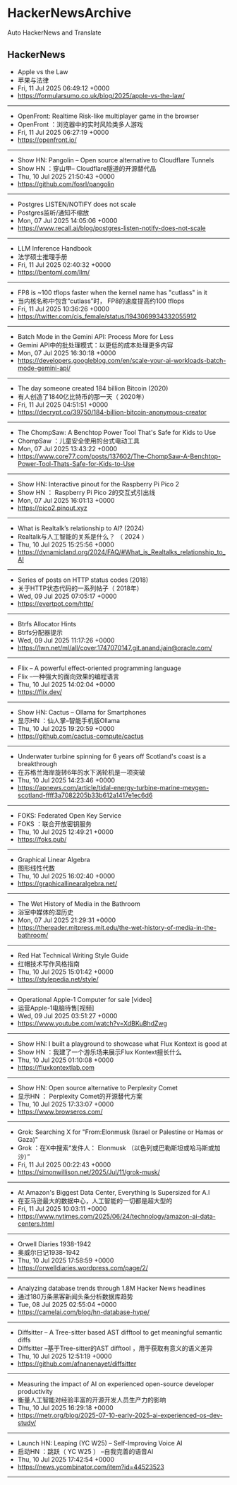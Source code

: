 # HackerNewsArchive
Auto HackerNews and Translate

## HackerNews
* Apple vs the Law
* 苹果与法律
* Fri, 11 Jul 2025 06:49:12 +0000
* https://formularsumo.co.uk/blog/2025/apple-vs-the-law/
----
* OpenFront: Realtime Risk-like multiplayer game in the browser
* OpenFront ：浏览器中的实时风险类多人游戏
* Fri, 11 Jul 2025 06:27:19 +0000
* https://openfront.io/
----
* Show HN: Pangolin – Open source alternative to Cloudflare Tunnels
* Show HN ：穿山甲– Cloudflare隧道的开源替代品
* Thu, 10 Jul 2025 21:50:43 +0000
* https://github.com/fosrl/pangolin
----
* Postgres LISTEN/NOTIFY does not scale
* Postgres监听/通知不缩放
* Mon, 07 Jul 2025 14:05:06 +0000
* https://www.recall.ai/blog/postgres-listen-notify-does-not-scale
----
* LLM Inference Handbook
* 法学硕士推理手册
* Fri, 11 Jul 2025 02:40:32 +0000
* https://bentoml.com/llm/
----
* FP8 is ~100 tflops faster when the kernel name has "cutlass" in it
* 当内核名称中包含“cutlass”时， FP8的速度提高约100 tflops
* Fri, 11 Jul 2025 10:36:26 +0000
* https://twitter.com/cis_female/status/1943069934332055912
----
* Batch Mode in the Gemini API: Process More for Less
* Gemini API中的批处理模式：以更低的成本处理更多内容
* Mon, 07 Jul 2025 16:30:18 +0000
* https://developers.googleblog.com/en/scale-your-ai-workloads-batch-mode-gemini-api/
----
* The day someone created 184 billion Bitcoin (2020)
* 有人创造了1840亿比特币的那一天（ 2020年）
* Fri, 11 Jul 2025 04:51:51 +0000
* https://decrypt.co/39750/184-billion-bitcoin-anonymous-creator
----
* The ChompSaw: A Benchtop Power Tool That's Safe for Kids to Use
* ChompSaw ：儿童安全使用的台式电动工具
* Mon, 07 Jul 2025 13:43:22 +0000
* https://www.core77.com/posts/137602/The-ChompSaw-A-Benchtop-Power-Tool-Thats-Safe-for-Kids-to-Use
----
* Show HN: Interactive pinout for the Raspberry Pi Pico 2
* Show HN ： Raspberry Pi Pico 2的交互式引出线
* Mon, 07 Jul 2025 16:01:13 +0000
* https://pico2.pinout.xyz
----
* What is Realtalk’s relationship to AI? (2024)
* Realtalk与人工智能的关系是什么？ （ 2024 ）
* Thu, 10 Jul 2025 15:25:56 +0000
* https://dynamicland.org/2024/FAQ/#What_is_Realtalks_relationship_to_AI
----
* Series of posts on HTTP status codes (2018)
* 关于HTTP状态代码的一系列帖子（ 2018年）
* Wed, 09 Jul 2025 07:05:17 +0000
* https://evertpot.com/http/
----
* Btrfs Allocator Hints
* Btrfs分配器提示
* Wed, 09 Jul 2025 11:17:26 +0000
* https://lwn.net/ml/all/cover.1747070147.git.anand.jain@oracle.com/
----
* Flix – A powerful effect-oriented programming language
* Flix –一种强大的面向效果的编程语言
* Thu, 10 Jul 2025 14:02:04 +0000
* https://flix.dev/
----
* Show HN: Cactus – Ollama for Smartphones
* 显示HN ：仙人掌–智能手机版Ollama
* Thu, 10 Jul 2025 19:20:59 +0000
* https://github.com/cactus-compute/cactus
----
* Underwater turbine spinning for 6 years off Scotland's coast is a breakthrough
* 在苏格兰海岸旋转6年的水下涡轮机是一项突破
* Thu, 10 Jul 2025 14:23:46 +0000
* https://apnews.com/article/tidal-energy-turbine-marine-meygen-scotland-ffff3a7082205b33b612a1417e1ec6d6
----
* FOKS: Federated Open Key Service
* FOKS ：联合开放密钥服务
* Thu, 10 Jul 2025 12:49:21 +0000
* https://foks.pub/
----
* Graphical Linear Algebra
* 图形线性代数
* Thu, 10 Jul 2025 16:02:40 +0000
* https://graphicallinearalgebra.net/
----
* The Wet History of Media in the Bathroom
* 浴室中媒体的湿历史
* Mon, 07 Jul 2025 21:29:31 +0000
* https://thereader.mitpress.mit.edu/the-wet-history-of-media-in-the-bathroom/
----
* Red Hat Technical Writing Style Guide
* 红帽技术写作风格指南
* Thu, 10 Jul 2025 15:01:42 +0000
* https://stylepedia.net/style/
----
* Operational Apple-1 Computer for sale [video]
* 运营Apple-1电脑待售[视频]
* Wed, 09 Jul 2025 03:51:27 +0000
* https://www.youtube.com/watch?v=XdBKuBhdZwg
----
* Show HN: I built a playground to showcase what Flux Kontext is good at
* Show HN ：我建了一个游乐场来展示Flux Kontext擅长什么
* Thu, 10 Jul 2025 01:10:08 +0000
* https://fluxkontextlab.com
----
* Show HN: Open source alternative to Perplexity Comet
* 显示HN ： Perplexity Comet的开源替代方案
* Thu, 10 Jul 2025 17:33:07 +0000
* https://www.browseros.com/
----
* Grok: Searching X for "From:Elonmusk (Israel or Palestine or Hamas or Gaza)"
* Grok ：在X中搜索“发件人： Elonmusk （以色列或巴勒斯坦或哈马斯或加沙）”
* Fri, 11 Jul 2025 00:22:43 +0000
* https://simonwillison.net/2025/Jul/11/grok-musk/
----
* At Amazon's Biggest Data Center, Everything Is Supersized for A.I
* 在亚马逊最大的数据中心，人工智能的一切都是超大型的
* Fri, 11 Jul 2025 10:03:11 +0000
* https://www.nytimes.com/2025/06/24/technology/amazon-ai-data-centers.html
----
* Orwell Diaries 1938-1942
* 奥威尔日记1938-1942
* Thu, 10 Jul 2025 17:58:59 +0000
* https://orwelldiaries.wordpress.com/page/2/
----
* Analyzing database trends through 1.8M Hacker News headlines
* 通过180万条黑客新闻头条分析数据库趋势
* Tue, 08 Jul 2025 02:55:04 +0000
* https://camelai.com/blog/hn-database-hype/
----
* Diffsitter – A Tree-sitter based AST difftool to get meaningful semantic diffs
* Diffsitter –基于Tree-sitter的AST difftool ，用于获取有意义的语义差异
* Thu, 10 Jul 2025 12:51:19 +0000
* https://github.com/afnanenayet/diffsitter
----
* Measuring the impact of AI on experienced open-source developer productivity
* 衡量人工智能对经验丰富的开源开发人员生产力的影响
* Thu, 10 Jul 2025 16:29:18 +0000
* https://metr.org/blog/2025-07-10-early-2025-ai-experienced-os-dev-study/
----
* Launch HN: Leaping (YC W25) – Self-Improving Voice AI
* 启动HN ：跳跃（ YC W25 ） –自我完善的语音AI
* Thu, 10 Jul 2025 17:42:54 +0000
* https://news.ycombinator.com/item?id=44523523
----

